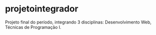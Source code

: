 # projetointegrador
Projeto final do período, integrando 3 disciplinas: Desenvolvimento Web, Técnicas de Programação I.
